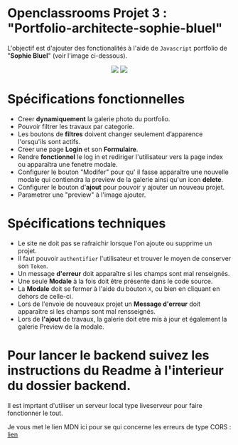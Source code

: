 # Openclassrooms Projet 3 : "Portfolio-architecte-sophie-bluel"

L'objectif est d'ajouter des fonctionalités à l'aide de `Javascript` portfolio de "__Sophie Bluel__" (voir l'image ci-dessous).

<div align="center">
  <img src="https://github.com/JonathanCornic/ProjetsOpenClassrooms/blob/main/projet%203/Maquette%20Portfolio%20Sophie%20Bluel/Maquette/Capture%20d'%C3%A9cran%202023-03-06%20170010.png" />
  
  <img src="https://github.com/JonathanCornic/ProjetsOpenClassrooms/blob/main/projet%203/Maquette%20Portfolio%20Sophie%20Bluel/Maquette/Capture%20d'%C3%A9cran%202023-03-06%20170109.png" />
</div>

# Spécifications fonctionnelles
* Creer __dynamiquement__ la galerie photo du portfolio.
* Pouvoir filtrer les travaux par categorie.
* Les boutons de __filtres__ doivent changer seulement d’apparence l'orsqu'ils sont actifs.
* Creer une page __Login__ et son __Formulaire__.
* Rendre __fonctionnel__ le log in et rediriger l'utilisateur vers la page index ou apparaîtra une fenetre modale.
* Configurer le bouton "Modifer" pour qu' il fasse apparaître une nouvelle modale qui contiendra la preview de la galerie ainsi qu'un icon __delete__.
* Configurer le bouton d'__ajout__ pour pouvoir y ajouter un nouveau projet.
* Parametrer une "preview" à l'image ajouter.

# Spécifications techniques
* Le site ne doit pas se rafraichir lorsque l'on ajoute ou supprime un projet.
* Il faut pouvoir `authentifier` l'utilisateur et trouver le moyen de conserver son `Token`.
* Un message __d'erreur__ doit apparaître si les champs sont mal renseignés.
* Une seule __Modale__ à la fois doit être présente dans le code source.
* La __Modale__ doit se fermer à l'aide du bouton `X`, ou bien en cliquant en dehors de celle-ci.
* Lors de l'envoie de nouveaux projet un __Message d'erreur__ doit apparaître si les champs sont mal rensseignés.
* Lors de __l'ajout__ de travaux, la galerie doit etre mis à jour et également la galerie Preview de la modale.

# Pour lancer le backend suivez les instructions du Readme à l'interieur du dossier backend.
Il est imprtant d'utiliser un serveur local type liveserveur pour faire fonctionner le tout.

Je vous met le lien MDN ici pour se qui concerne les erreurs de type CORS :
[lien](https://developer.mozilla.org/fr/docs/Web/HTTP/CORS/Errors/CORSRequestNotHttp)

